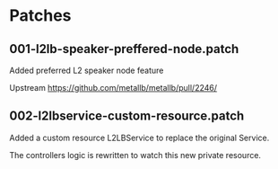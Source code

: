 # Patches

## 001-l2lb-speaker-preffered-node.patch

Added preferred L2 speaker node feature

Upstream <https://github.com/metallb/metallb/pull/2246/>

## 002-l2lbservice-custom-resource.patch

Added a custom resource L2LBService to replace the original Service.

The controllers logic is rewritten to watch this new private resource.
